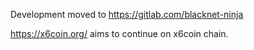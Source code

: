 Development moved to https://gitlab.com/blacknet-ninja

https://x6coin.org/ aims to continue on x6coin chain.
